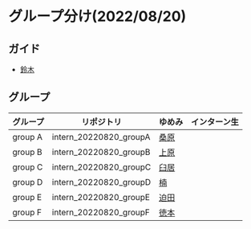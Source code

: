 # グループ分け(2022/08/20)
## ガイド
* [鈴木](https://github.com/taka10257)

## グループ
| グループ    | リポジトリ                  | ゆめみ                                      | インターン生 |
|---------|------------------------|------------------------------------------|--------|
| group A | intern_20220820_groupA | [桑原](https://github.com/kkeeth)          |        |
| group B | intern_20220820_groupB | [上原](https://github.com/aktuehr)         |        |
| group C | intern_20220820_groupC | [臼居](https://github.com/282Haniwa)       |        |
| group D | intern_20220820_groupD | [楠](https://github.com/Umisyo)           |        |
| group E | intern_20220820_groupE | [迫田](https://github.com/syakoo)          |        |
| group F | intern_20220820_groupF | [徳本](https://github.com/yumemi-tokumoto) |        |
